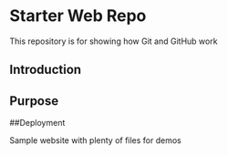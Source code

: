 # Starter Web Repo

This repository is for showing how Git and GitHub work

## Introduction

## Purpose

##Deployment

Sample website with plenty of files for demos